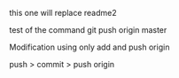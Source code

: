 this one will replace readme2 

test of the command git push origin master

Modification using only add and push origin

push > commit > push origin